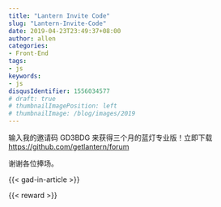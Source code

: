 ```yaml
---
title: "Lantern Invite Code"
slug: "Lantern-Invite-Code"
date: 2019-04-23T23:49:37+08:00
author: allen
categories:
- Front-End
tags:
- js
keywords:
- js
disqusIdentifier: 1556034577
# draft: true
# thumbnailImagePosition: left
# thumbnailImage: /blog/images/2019
---
```


输入我的邀请码 GD3BDG 来获得三个月的蓝灯专业版！立即下载 https://github.com/getlantern/forum

谢谢各位捧场。
<!--more-->

{{< gad-in-article >}}

{{< reward >}}
